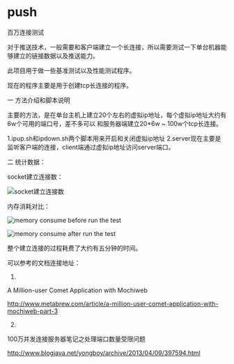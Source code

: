 push
====

百万连接测试

对于推送技术，一般需要和客户端建立一个长连接，所以需要测试一下单台机器能够建立的链接数据以及推送能力。

此项目用于做一些基准测试以及性能测试程序。

现在的程序主要是用于创建tcp长连接的程序。


一 方法介绍和脚本说明

主要的方法，是在单台主机上建立20个左右的虚拟ip地址，每个虚拟ip地址大约有6w个可用的端口号，差不多可以
和服务器端建立20*6w ~ 100w个tcp长连接。

1.ipup.sh和ipdown.sh两个脚本用来开启和关闭虚拟ip地址
2.server现在主要是监听客户端的连接，client端通过虚拟ip地址访问server端口。




二 统计数据：

socket建立连接数：

![socket建立连接数](https://raw.githubusercontent.com/fisheuler/push/master/image/tcp-socket.jpg)


内存消耗对比：

![memory consume before run the test](https://raw.githubusercontent.com/fisheuler/push/master/image/memory-consume.png)


![memory consume after run the test](https://raw.githubusercontent.com/fisheuler/push/master/image/memory-consume-2.png)


整个建立连接的过程耗费了大约有五分钟的时间。



可以参考的文档连接地址：

1.
A Million-user Comet Application with Mochiweb

http://www.metabrew.com/article/a-million-user-comet-application-with-mochiweb-part-3

2.

100万并发连接服务器笔记之处理端口数量受限问题

http://www.blogjava.net/yongboy/archive/2013/04/09/397594.html

